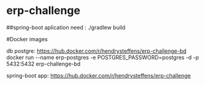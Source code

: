 # erp-challenge

##spring-boot aplication need :
./gradlew build

#Docker images

db postgre: https://hub.docker.com/r/hendrysteffens/erp-challenge-bd
    docker run --name erp-postgres -e POSTGRES_PASSWORD=postgres -d -p 5432:5432 erp-challenge-bd

spring-boot app: https://hub.docker.com/r/hendrysteffens/erp-challenge
